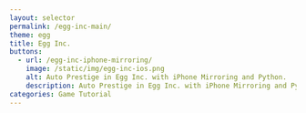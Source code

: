 ```yaml
---
layout: selector
permalink: /egg-inc-main/
theme: egg
title: Egg Inc.
buttons:
  - url: /egg-inc-iphone-mirroring/
    image: /static/img/egg-inc-ios.png
    alt: Auto Prestige in Egg Inc. with iPhone Mirroring and Python.
    description: Auto Prestige in Egg Inc. with iPhone Mirroring and Python.
categories: Game Tutorial
---
```


